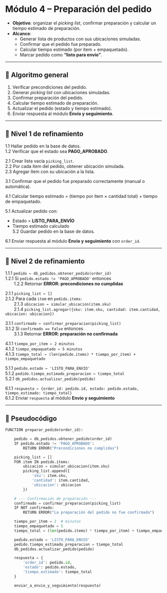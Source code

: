 # Módulo 4 – Preparación del pedido

- **Objetivo**: organizar el *picking list*, confirmar preparación y calcular un tiempo estimado de preparación.  
- **Alcance**:  
  - Generar lista de productos con sus ubicaciones simuladas.  
  - Confirmar que el pedido fue preparado.  
  - Calcular tiempo estimado (por ítem + empaquetado).  
  - Marcar pedido como **“listo para envío”**.  

---

## 🔹 Algoritmo general

1. Verificar precondiciones del pedido.  
2. Generar *picking list* con ubicaciones simuladas.  
3. Confirmar preparación del pedido.  
4. Calcular tiempo estimado de preparación.  
5. Actualizar el pedido (estado y tiempo estimado).  
6. Enviar respuesta al módulo **Envío y seguimiento**.

---

## 🔹 Nivel 1 de refinamiento

1.1 Hallar pedido en la base de datos.  
1.2 Verificar que el estado sea **PAGO_APROBADO**.

2.1 Crear lista vacía `picking_list`.  
2.2 Por cada ítem del pedido, obtener ubicación simulada.  
2.3 Agregar ítem con su ubicación a la lista.

3.1 Confirmar que el pedido fue preparado correctamente (manual o automática).  

4.1 Calcular tiempo estimado = (tiempo por ítem × cantidad total) + tiempo de empaquetado.

5.1 Actualizar pedido con:  
   - Estado = **LISTO_PARA_ENVÍO**  
   - Tiempo estimado calculado  
5.2 Guardar pedido en la base de datos.

6.1 Enviar respuesta al módulo **Envío y seguimiento** con `order_id`.

---

## 🔹 Nivel 2 de refinamiento

1.1.1 `pedido ← db_pedidos.obtener_pedido(order_id)`  
1.2.1 Si `pedido.estado != 'PAGO_APROBADO'` entonces  
  1.2.2 Retornar **ERROR: precondiciones no cumplidas**

2.1.1 `picking_list ← []`  
2.1.2 Para cada `item` en `pedido.items`:  
  2.1.3 `ubicacion ← simular_ubicacion(item.sku)`  
  2.1.4 `picking_list.agregar({sku: item.sku, cantidad: item.cantidad, ubicacion: ubicacion})`

3.1.1 `confirmado ← confirmar_preparacion(picking_list)`  
3.1.2 Si `confirmado == False` entonces  
  3.1.3 Retornar **ERROR: preparación no confirmada**

4.1.1 `tiempo_por_item ← 2 minutos`  
4.1.2 `tiempo_empaquetado ← 5 minutos`  
4.1.3 `tiempo_total ← (len(pedido.items) * tiempo_por_item) + tiempo_empaquetado`

5.1.1 `pedido.estado ← 'LISTO_PARA_ENVIO'`  
5.1.2 `pedido.tiempo_estimado_preparacion ← tiempo_total`  
5.2.1 `db_pedidos.actualizar_pedido(pedido)`

6.1.1 `respuesta ← {order_id: pedido.id, estado: pedido.estado, tiempo_estimado: tiempo_total}`  
6.1.2 Enviar `respuesta` al módulo **Envío y seguimiento**

---

## 🔹 Pseudocódigo

```python
FUNCTION preparar_pedido(order_id):

    pedido = db_pedidos.obtener_pedido(order_id)
    IF pedido.estado != 'PAGO_APROBADO':
        RETURN ERROR("Precondiciones no cumplidas")

    picking_list = []
    FOR item IN pedido.items:
        ubicacion = simular_ubicacion(item.sku)
        picking_list.append({
            'sku': item.sku,
            'cantidad': item.cantidad,
            'ubicacion': ubicacion
        })

    # --- Confirmación de preparación ---
    confirmado = confirmar_preparacion(picking_list)
    IF NOT confirmado:
        RETURN ERROR("La preparación del pedido no fue confirmada")

    tiempo_por_item = 2  # minutos
    tiempo_empaquetado = 5
    tiempo_total = (len(pedido.items) * tiempo_por_item) + tiempo_empaquetado

    pedido.estado = 'LISTO_PARA_ENVIO'
    pedido.tiempo_estimado_preparacion = tiempo_total
    db_pedidos.actualizar_pedido(pedido)

    respuesta = {
        'order_id': pedido.id,
        'estado': pedido.estado,
        'tiempo_estimado': tiempo_total
    }

    enviar_a_envio_y_seguimiento(respuesta)
